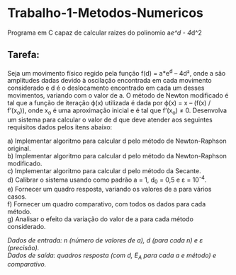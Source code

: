 # Trabalho-1-Metodos-Numericos
Programa em C capaz de calcular raizes do polinomio a*e^d - 4*d^2

## Tarefa:
Seja um movimento físico regido pela função f(d) = a*e<sup>d</sup> – 4d², onde a são amplitudes dadas devido à oscilação encontrada em cada
movimento considerado e d é o deslocamento encontrado em cada um desses movimentos, variando com o valor de a. O método de
Newton modificado é tal que a função de iteração ϕ(x) utilizada é dada por ϕ(x) = x – (f(x) / f’(x<sub>o</sub>)), onde x<sub>o</sub> é uma aproximação inicial e
é tal que f’(x<sub>o</sub>) ≠ 0. Desenvolva um sistema para calcular o valor de d que deve atender aos seguintes requisitos dados pelos itens abaixo:

a) Implementar algoritmo para calcular d pelo método de Newton-Raphson original.\
b) Implementar algoritmo para calcular d pelo método da Newton-Raphson modificado.\
c) Implementar algoritmo para calcular d pelo método da Secante.\
d) Calibrar o sistema usando como padrão a = 1, d<sub>0</sub> = 0,5 e ε = 10<sup>-4</sup>.\
e) Fornecer um quadro resposta, variando os valores de a para vários casos.\
f) Fornecer um quadro comparativo, com todos os dados para cada método.\
g) Analisar o efeito da variação do valor de a para cada método considerado.

*Dados de entrada: n (número de valores de a), d (para cada n) e ε (precisão).* \
*Dados de saída: quadros resposta (com d, E<sub>A</sub> para cada a e método) e comparativo.*
